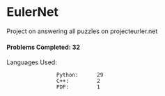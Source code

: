 # EulerNet
Project on answering all puzzles on projecteurler.net

#### Problems Completed: 32

Languages Used:
                    
                    Python:      29
                    C++:         2
                    PDF:         1
